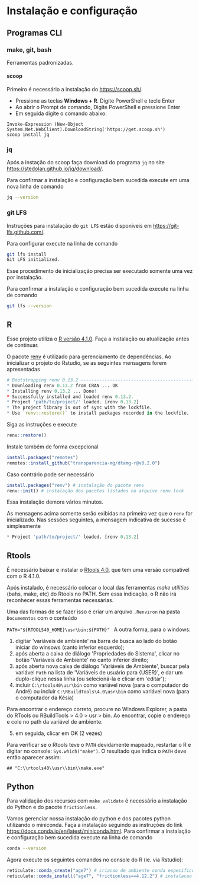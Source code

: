 # Instalação e configuração

## Programas CLI

### make, git, bash

Ferramentas padronizadas.

#### scoop

Primeiro é necessário a instalação do <https://scoop.sh/>.

- Pressione as teclas **Windows + R**. Digite PowerShell e tecle Enter
- Ao abrir o Prompt de comando, Digite PowerShell e pressione Enter
- Em seguida digite o comando abaixo:
```
Invoke-Expression (New-Object System.Net.WebClient).DownloadString('https://get.scoop.sh')
scoop install jq
```

### jq

Após a instação do scoop faça download do programa `jq` no site <https://stedolan.github.io/jq/download/>. 

Para confirmar a instalação e configuração bem sucedida execute em uma nova linha de comando

```bash
jq --version
```

### git LFS

Instruções para instalação do `git LFS` estão disponíveis em <https://git-lfs.github.com/>. 

Para configurar execute na linha de comando

```bash
git lfs install
Git LFS initialized.
```

Esse procedimento de inicialização precisa ser executado somente uma vez por instalação.

Para confirmar a instalação e configuração bem sucedida execute na linha de comando

```bash
git lfs --version
```

## R

Esse projeto utiliza o [R versão 4.1.0](https://www.r-project.org/). Faça a instalação ou atualização antes de continuar.

O pacote [renv](https://rstudio.github.io/renv/index.html) é utilizado para gerenciamento de dependências. 
Ao inicializar o projeto do Rstudio, se as seguintes mensagens forem apresentadas

```r
# Bootstrapping renv 0.13.2 --------------------------------------------------
* Downloading renv 0.13.2 from CRAN ... OK
* Installing renv 0.13.2 ... Done!
* Successfully installed and loaded renv 0.13.2.
* Project 'path/to/project/' loaded. [renv 0.13.2]
* The project library is out of sync with the lockfile.
* Use `renv::restore()` to install packages recorded in the lockfile.
```

Siga as instruções e execute

```r
renv::restore()
```

Instale também de forma excepcional

```r
install.packages("remotes")
remotes::install_github("transparencia-mg/dtamg-r@v0.2.0")
```

Caso contrário pode ser necessário

```r
install.packages("renv") # instalação do pacote renv
renv::init() # instalação dos pacotes listados no arquivo renv.lock
```

Essa instalação demora vários minutos.

As mensagens acima somente serão exibidas na primeira vez que o `renv` for inicializado. 
Nas sessões seguintes, a mensagem indicativa de sucesso é simplesmente

```r
* Project 'path/to/project/' loaded. [renv 0.13.2]
```
## Rtools

É necessário baixar e instalar o [Rtools 4.0](https://cran.r-project.org/bin/windows/Rtools/), que tem uma versão compatível com o R 4.1.0.

Após instalado, é necessário colocar o local das ferramentas _make utilities_ (bahs, make, etc) do Rtools no PATH. Sem essa indicação, o R não irá reconhecer essas ferramentas necessárias. 

 Uma das formas de se fazer isso é criar um arquivo ``.Renviron`` na pasta ``Documemntos`` com o conteúdo

 ```` PATH="${RTOOLS40_HOME}\usr\bin;${PATH}"  ````
 A outra forma, para o windows:

 1. digitar 'variáveis de ambiente' na barra de busca ao lado do botão iniciar do winsows (canto inferior esquerdo);
 2. após aberta a caixa de diálogo 'Propriedades do Sistema', clicar no botão 'Variáveis de Ambiente' no canto inferior direito;
 3. após aberta nova caixa de diálogo 'Variáveis de Ambiente', buscar pela variável ``Path`` na lista de 'Variáveis de usuário para {USER}', e dar um duplo-clique nessa linha (ou selecioná-la e clicar em 'editar');
 4. incluir ``C:\rtools40\usr\bin`` como variável nova (para o computador do André)
 ou
    incluir ``C:\RBuildTools\4.0\usr\bin`` como variável nova (para o computador da Késia)
  
  Para encontrar o endereço correto, procure no Windows Explorer, a pasta do RTools ou RBuildTools > 4.0 > usr > bin. Ao encontrar, copie o endereço e cole no path da variável de ambiente.

  5. em seguida, clicar em OK (2 vezes)

Para verificar se o Rtools teve o ``PATH`` devidamente mapeado, restartar o R e digitar no console: ````Sys.which("make")````. O resultado que indica o ``PATH`` deve então aparecer assim:

````## "C:\\rtools40\\usr\\bin\\make.exe"````



## Python

Para validação dos recursos com `make validate` é necessário a instalação do Python e do pacote `frictionless`. 

Vamos gerenciar nossa instalação do python e dos pacotes python utilizando o miniconda. Faça a instalação seguindo as instruções do link <https://docs.conda.io/en/latest/miniconda.html>. Para confirmar a instalação e configuração bem sucedida execute na linha de comando

```bash
conda --version
```

Agora execute os seguintes comandos no console do R (ie. via Rstudio):

```R
reticulate::conda_create("age7") # criacao de ambiente conda especifico para esse projeto
reticulate::conda_install("age7", "frictionless==4.12.2") # instalacao da versao correta do frictionless
```

